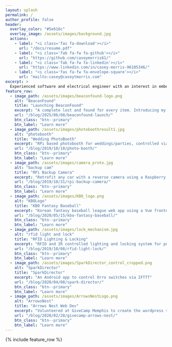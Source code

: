 ```yaml
---
layout: splash
permalink: /
author_profile: false
header:
  overlay_color: "#5e616c"
  overlay_image: /assets/images/background.jpg
  actions:
    - label: "<i class='fas fa-download'></i>"
      url: "/docs/resume.pdf"
    - label: "<i class='fab fa-fw fa-github'></i>"
      url: "https://github.com/caseymorris61/"
    - label: "<i class='fab fa-fw fa-linkedin'></i>"
      url: "https://www.linkedin.com/in/casey-morris-96105346/"
    - label: "<i class='fas fa-fw fa-envelope-square'></i>"
      url: "mailto:casey@caseytmorris.com"
excerpt: >
  Experienced software and electrical engineer with an interest in embedded systems and web applications. RPi hobbiest and DIY IoT enthusiast. Aspiring amateur baker.<br />
feature_row:
  - image_path: /assets/images/beaconfound-logo.png
    alt: "BeaconFound"
    title: "Launching BeaconFound"
    excerpt: "A complete lost and found for every item. Introducing my latest product, BeaconFound"
    url: "/blog/2025/06/08/beaconfound-launch/"
    btn_class: "btn--primary"
    btn_label: "Learn more"
  - image_path: /assets/images/photoboothresult1.jpg
    alt: "photobooth"
    title: "Wedding PhotoBooth"
    excerpt: "RPi based photobooth for weddings/parties, controlled via text and custom Flask API"
    url: "/blog/2019/10/10/photo-booth/"
    btn_class: "btn--primary"
    btn_label: "Learn more"
  - image_path: /assets/images/camera_proto.jpg
    alt: "backup cam"
    title: "RPi Backup Camera"
    excerpt: "Retrofit any car with a reverse camera using a Raspberry Pi and mobile phone"
    url: "/blog/2019/10/31/rpi-backup-camera/"
    btn_class: "btn--primary"
    btn_label: "Learn more" 
  - image_path: /assets/images/KBO_logo.png
    alt: "KBOLogo"
    title: "KBO Fantasy Baseball"
    excerpt: "Korean fantasy baseball league web app using a Vue frontend with Firebase backend"
    url: "/blog/2020/05/15/kbo-fantasy-baseball/"
    btn_class: "btn--primary"
    btn_label: "Learn more"
  - image_path: /assets/images/lock_mechanism.jpg
    alt: "rfid light and lock"
    title: "RFID Lighting & Locking"
    excerpt: "RFID and IR controlled lighting and locking system for personal apartment utilizing simple uC, servo, and relays"
    url: "/blog/2019/10/08/rfid-light-lock/"
    btn_class: "btn--primary"
    btn_label: "Learn more"
  - image_path: /assets/images/SparkDirector_control_cropped.png
    alt: "SparkDirector"
    title: "SparkDirector"
    excerpt: "An Android app to control Orro switches via IFTTT"
    url: "/blog/2020/04/08/spark-director/"
    btn_class: "btn--primary"
    btn_label: "Learn more"
  - image_path: /assets/images/ArrowsNestLogo.png
    alt: "ArrowsNest"
    title: "Arrows Nest Web Dev"
    excerpt: "Volunteered at GiveCamp Memphis to create the wordpress site for local charity Arrows Nest"
    url: "/blog/2020/02/28/givecamp-arrows-nest/"
    btn_class: "btn--primary"
    btn_label: "Learn more"
---
```


{% include feature_row %}
